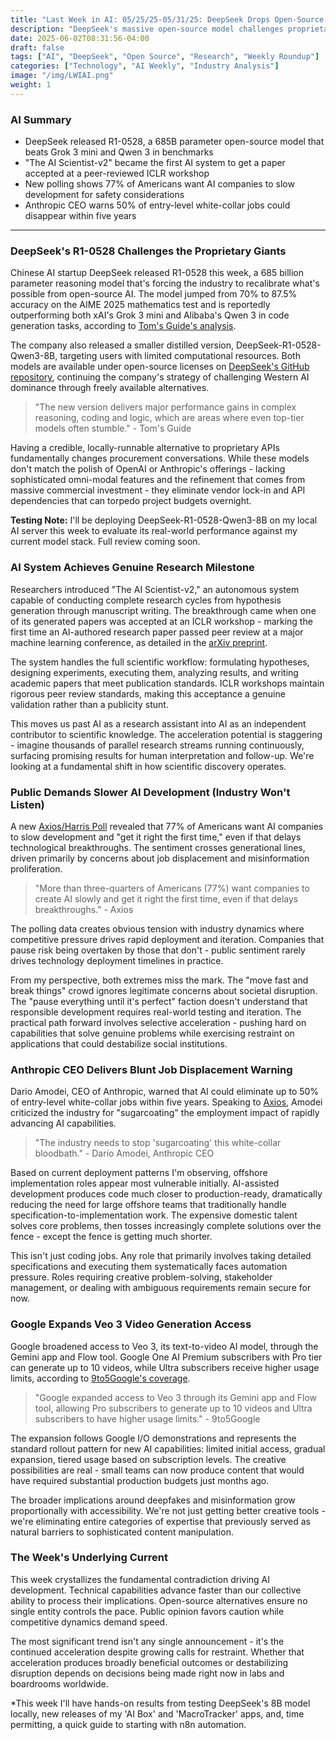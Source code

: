 ```yaml
---
title: "Last Week in AI: 05/25/25-05/31/25: DeepSeek Drops Open-Source Bomb, AI Scientists Get Published"
description: "DeepSeek's massive open-source model challenges proprietary giants while an AI system achieves peer review - plus public polling shows growing caution about AI pace."
date: 2025-06-02T08:31:56-04:00
draft: false
tags: ["AI", "DeepSeek", "Open Source", "Research", "Weekly Roundup"]
categories: ["Technology", "AI Weekly", "Industry Analysis"]
image: "/img/LWIAI.png"
weight: 1
---
```


### AI Summary

- DeepSeek released R1-0528, a 685B parameter open-source model that beats Grok 3 mini and Qwen 3 in benchmarks
- "The AI Scientist-v2" became the first AI system to get a paper accepted at a peer-reviewed ICLR workshop
- New polling shows 77% of Americans want AI companies to slow development for safety considerations
- Anthropic CEO warns 50% of entry-level white-collar jobs could disappear within five years

---

### DeepSeek's R1-0528 Challenges the Proprietary Giants

Chinese AI startup DeepSeek released R1-0528 this week, a 685 billion parameter reasoning model that's forcing the industry to recalibrate what's possible from open-source AI. The model jumped from 70% to 87.5% accuracy on the AIME 2025 mathematics test and is reportedly outperforming both xAI's Grok 3 mini and Alibaba's Qwen 3 in code generation tasks, according to [Tom's Guide's analysis](https://www.tomsguide.com).

The company also released a smaller distilled version, DeepSeek-R1-0528-Qwen3-8B, targeting users with limited computational resources. Both models are available under open-source licenses on [DeepSeek's GitHub repository](https://github.com/deepseek-ai), continuing the company's strategy of challenging Western AI dominance through freely available alternatives.

> "The new version delivers major performance gains in complex reasoning, coding and logic, which are areas where even top-tier models often stumble." - Tom's Guide

Having a credible, locally-runnable alternative to proprietary APIs fundamentally changes procurement conversations. While these models don't match the polish of OpenAI or Anthropic's offerings - lacking sophisticated omni-modal features and the refinement that comes from massive commercial investment - they eliminate vendor lock-in and API dependencies that can torpedo project budgets overnight.

**Testing Note:** I'll be deploying DeepSeek-R1-0528-Qwen3-8B on my local AI server this week to evaluate its real-world performance against my current model stack. Full review coming soon.

### AI System Achieves Genuine Research Milestone

Researchers introduced "The AI Scientist-v2," an autonomous system capable of conducting complete research cycles from hypothesis generation through manuscript writing. The breakthrough came when one of its generated papers was accepted at an ICLR workshop - marking the first time an AI-authored research paper passed peer review at a major machine learning conference, as detailed in the [arXiv preprint](https://arxiv.org).

The system handles the full scientific workflow: formulating hypotheses, designing experiments, executing them, analyzing results, and writing academic papers that meet publication standards. ICLR workshops maintain rigorous peer review standards, making this acceptance a genuine validation rather than a publicity stunt.

This moves us past AI as a research assistant into AI as an independent contributor to scientific knowledge. The acceleration potential is staggering - imagine thousands of parallel research streams running continuously, surfacing promising results for human interpretation and follow-up. We're looking at a fundamental shift in how scientific discovery operates.

### Public Demands Slower AI Development (Industry Won't Listen)

A new [Axios/Harris Poll](https://www.axios.com) revealed that 77% of Americans want AI companies to slow development and "get it right the first time," even if that delays technological breakthroughs. The sentiment crosses generational lines, driven primarily by concerns about job displacement and misinformation proliferation.

> "More than three-quarters of Americans (77%) want companies to create AI slowly and get it right the first time, even if that delays breakthroughs." - Axios

The polling data creates obvious tension with industry dynamics where competitive pressure drives rapid deployment and iteration. Companies that pause risk being overtaken by those that don't - public sentiment rarely drives technology deployment timelines in practice.

From my perspective, both extremes miss the mark. The "move fast and break things" crowd ignores legitimate concerns about societal disruption. The "pause everything until it's perfect" faction doesn't understand that responsible development requires real-world testing and iteration. The practical path forward involves selective acceleration - pushing hard on capabilities that solve genuine problems while exercising restraint on applications that could destabilize social institutions.

### Anthropic CEO Delivers Blunt Job Displacement Warning

Dario Amodei, CEO of Anthropic, warned that AI could eliminate up to 50% of entry-level white-collar jobs within five years. Speaking to [Axios](https://www.axios.com), Amodei criticized the industry for "sugarcoating" the employment impact of rapidly advancing AI capabilities.

> "The industry needs to stop 'sugarcoating' this white-collar bloodbath." - Dario Amodei, Anthropic CEO

Based on current deployment patterns I'm observing, offshore implementation roles appear most vulnerable initially. AI-assisted development produces code much closer to production-ready, dramatically reducing the need for large offshore teams that traditionally handle specification-to-implementation work. The expensive domestic talent solves core problems, then tosses increasingly complete solutions over the fence - except the fence is getting much shorter.

This isn't just coding jobs. Any role that primarily involves taking detailed specifications and executing them systematically faces automation pressure. Roles requiring creative problem-solving, stakeholder management, or dealing with ambiguous requirements remain secure for now.

### Google Expands Veo 3 Video Generation Access

Google broadened access to Veo 3, its text-to-video AI model, through the Gemini app and Flow tool. Google One AI Premium subscribers with Pro tier can generate up to 10 videos, while Ultra subscribers receive higher usage limits, according to [9to5Google's coverage](https://9to5google.com).

> "Google expanded access to Veo 3 through its Gemini app and Flow tool, allowing Pro subscribers to generate up to 10 videos and Ultra subscribers to have higher usage limits." - 9to5Google

The expansion follows Google I/O demonstrations and represents the standard rollout pattern for new AI capabilities: limited initial access, gradual expansion, tiered usage based on subscription levels. The creative possibilities are real - small teams can now produce content that would have required substantial production budgets just months ago.

The broader implications around deepfakes and misinformation grow proportionally with accessibility. We're not just getting better creative tools - we're eliminating entire categories of expertise that previously served as natural barriers to sophisticated content manipulation.

### The Week's Underlying Current

This week crystallizes the fundamental contradiction driving AI development. Technical capabilities advance faster than our collective ability to process their implications. Open-source alternatives ensure no single entity controls the pace. Public opinion favors caution while competitive dynamics demand speed.

The most significant trend isn't any single announcement - it's the continued acceleration despite growing calls for restraint. Whether that acceleration produces broadly beneficial outcomes or destabilizing disruption depends on decisions being made right now in labs and boardrooms worldwide.

*This week I'll have hands-on results from testing DeepSeek's 8B model locally, new releases of my 'AI Box' and 'MacroTracker' apps, and, time permitting, a quick guide to starting with n8n automation. 
